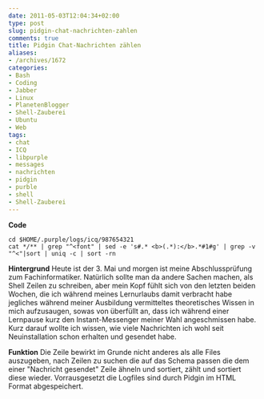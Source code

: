 ```yaml
---
date: 2011-05-03T12:04:34+02:00
type: post
slug: pidgin-chat-nachrichten-zahlen
comments: true
title: Pidgin Chat-Nachrichten zählen
aliases:
- /archives/1672
categories:
- Bash
- Coding
- Jabber
- Linux
- PlanetenBlogger
- Shell-Zauberei
- Ubuntu
- Web
tags:
- chat
- ICQ
- libpurple
- messages
- nachrichten
- pidgin
- purble
- shell
- Shell-Zauberei
---
```


**Code**
```
cd $HOME/.purple/logs/icq/987654321
cat */** | grep "^<font" | sed -e 's#.* <b>(.*):</b>.*#1#g' | grep -v "^<"|sort | uniq -c | sort -rn
```


**Hintergrund**
Heute ist der 3. Mai und morgen ist meine Abschlussprüfung zum Fachinformatiker. Natürlich sollte man da andere Sachen machen, als Shell Zeilen zu schreiben, aber mein Kopf fühlt sich von den letzten beiden Wochen, die ich während meines Lernurlaubs damit verbracht habe jegliches während meiner Ausbildung vermitteltes theoretisches Wissen in mich aufzusaugen, sowas von überfüllt an, dass ich während einer Lernpause kurz den Instant-Messenger meiner Wahl angeschmissen habe. Kurz darauf wollte ich wissen, wie viele Nachrichten ich wohl seit Neuinstallation schon erhalten und gesendet habe.

**Funktion**
Die Zeile bewirkt im Grunde nicht anderes als alle Files auszugeben, nach Zeilen zu suchen die auf das Schema passen die dem einer "Nachricht gesendet" Zeile ähneln und sortiert, zählt und sortiert diese wieder. Vorrausgesetzt die Logfiles sind durch Pidgin im HTML Format abgespeichert.

